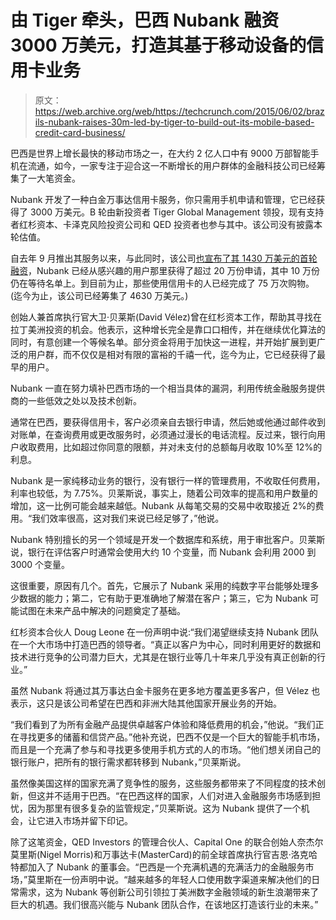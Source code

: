 # 由 Tiger 牵头，巴西 Nubank 融资 3000 万美元，打造其基于移动设备的信用卡业务 

> 原文：<https://web.archive.org/web/https://techcrunch.com/2015/06/02/brazils-nubank-raises-30m-led-by-tiger-to-build-out-its-mobile-based-credit-card-business/>

巴西是世界上增长最快的移动市场之一，在大约 2 亿人口中有 9000 万部智能手机在流通，如今，一家专注于迎合这一不断增长的用户群体的金融科技公司已经筹集了一大笔资金。

Nubank 开发了一种白金万事达信用卡服务，你只需用手机申请和管理，它已经获得了 3000 万美元。B 轮由新投资者 Tiger Global Management 领投，现有支持者红杉资本、卡泽克风险投资公司和 QED 投资者也参与其中。该公司没有披露本轮估值。

自去年 9 月推出其服务以来，与此同时，该公司[也宣布了其 1430 万美元的首轮融资](https://web.archive.org/web/20230129131756/https://techcrunch.com/2014/09/25/finance-startup-nubank-nabs-14-3m-in-sequoias-first-brazil-investment/)，Nubank 已经从感兴趣的用户那里获得了超过 20 万份申请，其中 10 万份仍在等待名单上。到目前为止，那些使用信用卡的人已经完成了 75 万次购物。(迄今为止，该公司已经筹集了 4630 万美元。)

创始人兼首席执行官大卫·贝莱斯(David Vélez)曾在红杉资本工作，帮助其寻找在拉丁美洲投资的机会。他表示，这种增长完全是靠口口相传，并在继续优化算法的同时，有意创建一个等候名单。部分资金将用于加快这一进程，并开始扩展到更广泛的用户群，而不仅仅是相对有限的富裕的千禧一代，迄今为止，它已经获得了最早的用户。

Nubank 一直在努力填补巴西市场的一个相当具体的漏洞，利用传统金融服务提供商的一些低效之处以及技术创新。

通常在巴西，要获得信用卡，客户必须亲自去银行申请，然后她或他通过邮件收到对账单，在查询费用或更改服务时，必须通过漫长的电话流程。反过来，银行向用户收取费用，比如超过你同意的限额，并对未支付的总额每月收取 10%至 12%的利息。

Nubank 是一家纯移动业务的银行，没有银行一样的管理费用，不收取任何费用，利率也较低，为 7.75%。贝莱斯说，事实上，随着公司效率的提高和用户数量的增加，这一比例可能会越来越低。Nubank 从每笔交易的交易中收取接近 2%的费用。“我们效率很高，这对我们来说已经足够了，”他说。

Nubank 特别擅长的另一个领域是开发一个数据库和系统，用于审批客户。贝莱斯说，银行在评估客户时通常会使用大约 10 个变量，而 Nubank 会利用 2000 到 3000 个变量。

这很重要，原因有几个。首先，它展示了 Nubank 采用的纯数字平台能够处理多少数据的能力；第二，它有助于更准确地了解潜在客户；第三，它为 Nubank 可能试图在未来产品中解决的问题奠定了基础。

红杉资本合伙人 Doug Leone 在一份声明中说:“我们渴望继续支持 Nubank 团队在一个大市场中打造巴西的领导者。“真正以客户为中心，同时利用更好的数据和技术进行竞争的公司潜力巨大，尤其是在银行业等几十年来几乎没有真正创新的行业。”

虽然 Nubank 将通过其万事达白金卡服务在更多地方覆盖更多客户，但 Vélez 也表示，这只是该公司希望在巴西和非洲大陆其他国家开展业务的开始。

“我们看到了为所有金融产品提供卓越客户体验和降低费用的机会，”他说。“我们正在寻找更多的储蓄和信贷产品。”他补充说，巴西不仅是一个巨大的智能手机市场，而且是一个充满了参与和寻找更多使用手机方式的人的市场。“他们想关闭自己的银行账户，把所有的银行需求都转移到 Nubank，”贝莱斯说。

虽然像美国这样的国家充满了竞争性的服务，这些服务都带来了不同程度的技术创新，但这并不适用于巴西。“在巴西这样的国家，人们对进入金融服务市场感到担忧，因为那里有很多复杂的监管规定，”贝莱斯说。这为 Nubank 提供了一个机会，让它进入市场并留下印记。

除了这笔资金，QED Investors 的管理合伙人、Capital One 的联合创始人奈杰尔莫里斯(Nigel Morris)和万事达卡(MasterCard)的前全球首席执行官吉恩·洛克哈特都加入了 Nubank 的董事会。“巴西是一个充满机遇的充满活力的金融服务市场，”莫里斯在一份声明中说。“越来越多的年轻人口使用数字渠道来解决他们的日常需求，这为 Nubank 等创新公司引领拉丁美洲数字金融领域的新生浪潮带来了巨大的机遇。我们很高兴能与 Nubank 团队合作，在该地区打造该行业的未来。”